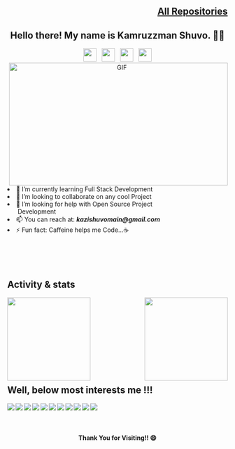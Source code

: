 <h2 align="right"><a href="https://github.com/kazishuvo22?tab=repositories">All Repositories</a></h2>
<h2 align="center">Hello there! My name is Kamruzzman Shuvo. 👋🤓</h2>

<p align='center'>
<a href="https://facebook.com/kshuvo22"><img height="30" src="https://github.com/kazishuvo22/kazishuvo22/blob/master/icon/facebook.png?raw=true"></a>&nbsp;&nbsp;
<a href="https://twitter.com/kazishuvo22"><img height="30" src="https://github.com/kazishuvo22/kazishuvo22/blob/master/icon/twitter.png?raw=true"></a>&nbsp;&nbsp;
<a href="https://instagram.com/kazi__shuvo"><img height="30" src="https://github.com/kazishuvo22/kazishuvo22/blob/master/icon/instagram.jpg?raw=true"></a>&nbsp;&nbsp;
<a href="https://www.linkedin.com/in/kamruzzman-shuvo-60ba30144/"><img height="30" src="https://github.com/kazishuvo22/kazishuvo22/blob/master/icon/linkedin.png?raw=true"></a>
<br>

<img align="right" alt="GIF" src="https://github.com/kazishuvo22/kazishuvo22/blob/master/icon/code.gif?raw=true" width="500" height="280" />
 
<li>🌱 I’m currently learning Full Stack Development </li>
<li>👯 I’m looking to collaborate on any cool Project </li>
<li>🤔 I’m looking for help with Open Source Project <br>&nbsp;&nbsp;&nbsp;&nbsp;&nbsp;&nbsp;Development  </li>
<li>📫 You can reach at: <b><i>kazishuvomain@gmail.com</i></b> </li>
<li>⚡ Fun fact: Caffeine helps me Code...☕ </li>
<br> <br> <br> <br>


<h2> Activity & stats </h2>
<img align="left" src="https://github-readme-stats.vercel.app/api?username=kazishuvo22&show_icons=true&theme=tokyonight" height="190" />
<img align="right" src="https://github-readme-stats.vercel.app/api/top-langs/?username=kazishuvo22&layout=compact" height="190" />
<br><br><br><br><br><br><br><br><br><br>

<h2>Well, below most interests me !!!</h2>
<img align="left" src="https://img.shields.io/badge/-C-000000?style=flat&logo=C" />&nbsp;&nbsp;
<img align="left" src="https://img.shields.io/badge/-C++-000000?style=flat&logo=C%2B%2B&logoColor=00599C" />&nbsp;&nbsp;
<img align="left" src="https://img.shields.io/badge/-HTML5-000000?style=flat&logo=HTML5" />&nbsp;&nbsp;
<img align="left" src="https://img.shields.io/badge/-Java-000000?style=flat&logo=Java&logoColor=007396" />&nbsp;&nbsp;
<img align="left" src="https://img.shields.io/badge/-JavaScript-000000?style=flat&logo=javascript" />&nbsp;&nbsp;
<img align="left" src="https://img.shields.io/badge/-Python-000000?style=flat&logo=python" />&nbsp;&nbsp;
<img align="left" src="https://img.shields.io/badge/-TypeScript-000000?style=flat&logo=typescript&logoColor=007ACC" />&nbsp;&nbsp;
<img align="left" src="https://img.shields.io/badge/-SQL-000000?style=flat&logo=MySQL" />&nbsp;&nbsp;
<img align="left" src="https://img.shields.io/badge/-Git-000000?style=flat&logo=git&logoColor=F05032" />&nbsp;&nbsp;
<img align="left" src="https://img.shields.io/badge/-GitHub-000000?style=flat&logo=github&logoColor=FFFFFF" />&nbsp;&nbsp;
<img align="left" src="https://img.shields.io/badge/-Linux-000000?style=flat&logo=linux&logoColor=FCC624" />&nbsp;&nbsp;
<br><br><br>
<h4 align="center" color="yellow">Thank You for Visiting!! 😄</h4>
